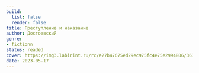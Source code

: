 ```yaml
---
build:
  list: false
  render: false
title: Преступление и наказание
author: Достоевский
genre:
- fictionn
status: readed
cover: https://img3.labirint.ru/rc/e27b47675ed29ec975fc4e75e2994806/363x561q80/books49/482353/cover.jpg?1612679174
date: 2023-05-17
---
```


